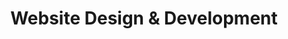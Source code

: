 ---
title: "Website Design & Development"
description: "I will design and develop a stunning, responsive, and user-friendly website that showcases your brand’s personality and help you thrive in the digital world."
icon: "laptop"
eleventyExcludeFromCollections: false
excludeFromSitemap: true
directURL: "https://georgemc.co.uk/consulting/website-design/"
---